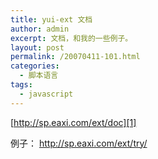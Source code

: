 ```yaml
---
title: yui-ext 文档
author: admin
excerpt: 文档，和我的一些例子。
layout: post
permalink: /20070411-101.html
categories:
  - 脚本语言
tags:
  - javascript
---
```

[http://sp.eaxi.com/ext/doc][1]

例子： <http://sp.eaxi.com/ext/try/>

&nbsp;

 [1]: http://sp.eaxi.com/ext/
